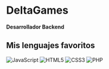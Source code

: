# DeltaGames


<!--
**DeltaGamesYT/DeltaGamesYT** is a ✨ _special_ ✨ repository because its `README.md` (this file) appears on your GitHub profile.
-->
**Desarrollador Backend**

## Mis lenguajes favoritos
![JavaScript](https://img.shields.io/badge/JavaScript-grey?style=for-the-badge&logo=javascript) ![HTML5](https://img.shields.io/badge/html5-%23E34F26.svg?style=for-the-badge&logo=html5&logoColor=white) ![CSS3](https://img.shields.io/badge/css3-%231572B6.svg?style=for-the-badge&logo=css3&logoColor=white) ![PHP](https://img.shields.io/badge/php-%23777BB4.svg?style=for-the-badge&logo=php&logoColor=white)

